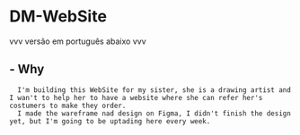 #                            DM-WebSite


vvv versão em português abaixo vvv


## - Why


      I'm building this WebSite for my sister, she is a drawing artist and I wan't to help her to have a website where she can refer her's costumers to make they order.
      I made the wareframe nad design on Figma, I didn't finish the design yet, but I'm going to be uptading here every week. 
      
